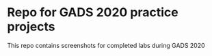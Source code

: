 # Repo for GADS 2020 practice projects

This repo contains screenshots for completed labs during GADS 2020
